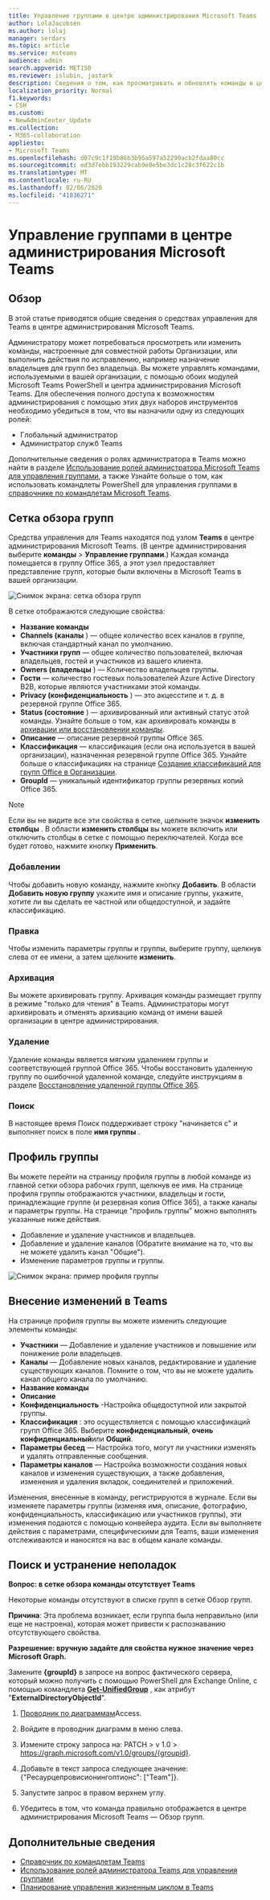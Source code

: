 ```yaml
---
title: Управление группами в центре администрирования Microsoft Teams
author: LolaJacobsen
ms.author: lolaj
manager: serdars
ms.topic: article
ms.service: msteams
audience: admin
search.appverid: MET150
ms.reviewer: islubin, jastark
description: Сведения о том, как просматривать и обновлять команды в центре администрирования Microsoft Teams.
localization_priority: Normal
f1.keywords:
- CSH
ms.custom:
- NewAdminCenter_Update
ms.collection:
- M365-collaboration
appliesto:
- Microsoft Teams
ms.openlocfilehash: d07c9c1f19b86b3b95a597a52290acb2fdaa80cc
ms.sourcegitcommit: ed3d7ebb193229cab9e0e5be3dc1c28c3f622c1b
ms.translationtype: MT
ms.contentlocale: ru-RU
ms.lasthandoff: 02/06/2020
ms.locfileid: "41836271"
---
```

<a name="manage-teams-in-the-microsoft-teams-admin-center"></a>Управление группами в центре администрирования Microsoft Teams
==========================================

## <a name="overview"></a>Обзор

В этой статье приводятся общие сведения о средствах управления для Teams в центре администрирования Microsoft Teams.

Администратору может потребоваться просмотреть или изменить команды, настроенные для совместной работы Организации, или выполнить действия по исправлению, например назначение владельцев для групп без владельца. Вы можете управлять командами, используемыми в вашей организации, с помощью обоих модулей Microsoft Teams PowerShell и центра администрирования Microsoft Teams. Для обеспечения полного доступа к возможностям администрирования с помощью этих двух наборов инструментов необходимо убедиться в том, что вы назначили одну из следующих ролей:

- Глобальный администратор
- Администратор служб Teams

Дополнительные сведения о ролях администратора в Teams можно найти в разделе [Использование ролей администратора Microsoft Teams для управления группами](using-admin-roles.md), а также Узнайте больше о том, как использовать командлеты PowerShell для управления группами в [справочнике по командлетам Microsoft Teams](https://docs.microsoft.com/powershell/teams/?view=teams-ps).



## <a name="teams-overview-grid"></a>Сетка обзора групп

Средства управления для Teams находятся под узлом **Teams** в центре администрирования Microsoft Teams. (В центре администрирования выберите **команды** > **Управление группами**.) Каждая команда помещается в группу Office 365, а этот узел предоставляет представление групп, которые были включены в Microsoft Teams в вашей организации.

![Снимок экрана: сетка обзора групп](media/manage-teams-in-modern-portal-grid.png)  

В сетке отображаются следующие свойства:

- **Название команды**
- **Channels (каналы** ) — общее количество всех каналов в группе, включая стандартный канал по умолчанию.
- **Участники групп** — общее количество пользователей, включая владельцев, гостей и участников из вашего клиента.
- **Owners (владельцы** ) — Количество владельцев группы.
- **Гости** — количество гостевых пользователей Azure Active Directory B2B, которые являются участниками этой команды.
- **Privacy (конфиденциальность** ) — это акцесстипе и т. д. в резервной группе Office 365.
- **Status (состояние** ) — архивированный или активный статус этой команды. Узнайте больше о том, как архивировать команды в [архивации или восстановлении команды](https://support.office.com/article/archive-or-restore-a-team-dc161cfd-b328-440f-974b-5da5bd98b5a7).
- **Описание** — описание резервной группы Office 365.
- **Классификация** — классификация (если она используется в вашей организации), назначенная резервной группе Office 365. Узнайте больше о классификациях на странице [Создание классификаций для групп Office в Организации](https://docs.microsoft.com/office365/enterprise/powershell/manage-office-365-groups-with-powershell#create-classifications-for-office-groups-in-your-organization).
- **GroupId** — уникальный идентификатор группы резервных копий Office 365.

> [!NOTE]
> Если вы не видите все эти свойства в сетке, щелкните значок **изменить столбцы** . В области **изменить столбцы** вы можете включить или отключить столбцы в сетке с помощью переключателей. Когда все будет готово, нажмите кнопку **Применить**.

### <a name="add"></a>Добавлении

Чтобы добавить новую команду, нажмите кнопку **Добавить**. В области **Добавить новую группу** укажите имя и описание группы, укажите, хотите ли вы сделать ее частной или общедоступной, и задайте классификацию.

### <a name="edit"></a>Правка

Чтобы изменить параметры группы и группы, выберите группу, щелкнув слева от ее имени, а затем щелкните **изменить**.

### <a name="archive"></a>Архивация

Вы можете архивировать группу. Архивация команды размещает группу в режиме "только для чтения" в Teams. Администраторы могут архивировать и отменять архивацию команд от имени вашей организации в центре администрирования. 

### <a name="delete"></a>Удаление

Удаление команды является мягким удалением группы и соответствующей группой Office 365. Чтобы восстановить удаленную группу по ошибочной удаленной команде, следуйте инструкциям в разделе [Восстановление удаленной группы Office 365](https://docs.microsoft.com/office365/admin/create-groups/restore-deleted-group?view=o365-worldwide).

### <a name="search"></a>Поиск

В настоящее время Поиск поддерживает строку "начинается с" и выполняет поиск в поле **имя группы** .

## <a name="team-profile"></a>Профиль группы

Вы можете перейти на страницу профиля группы в любой команде из главной сетки обзора рабочих групп, щелкнув ее имя. На странице профиля группы отображаются участники, владельцы и гости, принадлежащие группе (и резервная копия Office 365), а также каналы и параметры группы. На странице "профиль группы" можно выполнять указанные ниже действия.

- Добавление и удаление участников и владельцев.
- Добавление и удаление каналов (Обратите внимание на то, что вы не можете удалить канал "Общие").
- Изменение параметров группы и группы.
 
![Снимок экрана: пример профиля группы](media/manage-teams-in-modern-portal-team-profile-page.png)

## <a name="making-changes-to-teams"></a>Внесение изменений в Teams

На странице профиля группы вы можете изменить следующие элементы команды:

- **Участники** — Добавление и удаление участников и повышение или понижение роли владельцев.
- **Каналы** — Добавление новых каналов, редактирование и удаление существующих каналов. Помните о том, что вы не можете удалить канал общего канала по умолчанию.
- **Название команды**
- **Описание**
- **Конфиденциальность** -Настройка общедоступной или закрытой группы.
- **Классификация** : это осуществляется с помощью классификаций групп Office 365. Выберите **конфиденциальный**, **очень конфиденциальный**или **Общий**.
- **Параметры бесед** — Настройка того, могут ли участники изменять и удалять отправленные сообщения.
- **Параметры каналов** — Настройка возможности создания новых каналов и изменения существующих, а также добавления, изменения и удаления вкладок, соединителей и приложений.

Изменения, внесенные в команду, регистрируются в журнале. Если вы изменяете параметры группы (изменяя имя, описание, фотографию, конфиденциальность, классификацию или участников группы), эти изменения подаются с помощью конвейера аудита. Если вы выполняете действия с параметрами, специфическими для Teams, ваши изменения отслеживаются и наносятся на вас в общем канале команды.

## <a name="troubleshooting"></a>Поиск и устранение неполадок

**Вопрос: в сетке обзора команды отсутствует Teams**

Некоторые команды отсутствуют в списке групп в сетке Обзор групп.

**Причина**: Эта проблема возникает, если группа была неправильно (или еще не настроена), которая может привести к распознаванию отсутствующего свойства.

**Разрешение: вручную задайте для свойства нужное значение через Microsoft Graph.**

Замените **{groupId}** в запросе на вопрос фактического сервера, который можно получить с помощью PowerShell для Exchange Online, с помощью командлета **[Get-UnifiedGroup](https://docs.microsoft.com/powershell/module/exchange/users-and-groups/get-unifiedgroup?view=exchange-ps)** , как атрибут "**ExternalDirectoryObjectId**".

1. [Проводник по диаграммам](https://developer.microsoft.com/graph/graph-explorer)Access.

2. Войдите в проводник диаграмм в меню слева.

3. Измените строку запроса на: PATCH > v 1.0 > https://graph.microsoft.com/v1.0/groups/{groupid}.

4. Добавьте в текст запроса следующее значение: {"Ресаурцепровисионингоптионс": ["Team"]}.

5. Запустите запрос в правом верхнем углу.

6. Убедитесь в том, что команда правильно отображается в центре администрирования Microsoft Teams — Обзор групп.

## <a name="learn-more"></a>Дополнительные сведения

- [Справочник по командлетам Teams](https://docs.microsoft.com/powershell/teams/?view=teams-ps)  
- [Использование ролей администратора Teams для управления группами](using-admin-roles.md)
- [Планирование управления жизненным циклом в Teams](plan-teams-lifecycle.md)
